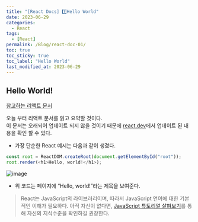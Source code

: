 ```yaml
---
title: "[React Docs] 1️⃣Hello World"
date: 2023-06-29
categories:
  - React
tags:
  - [React]
permalink: /Blog/react-doc-01/
toc: true
toc_sticky: true
toc_label: "Hello World"
last_modified_at: 2023-06-29
---
```


## Hello World!

[참고하는 리액트 문서](https://ko.legacy.reactjs.org/docs/hello-world.html)

오늘 부터 리액트 문서를 읽고 요약할 것이다.  
이 문서는 오래되어 업데이트 되지 않을 것이기 때문에 [react.dev](https://react.dev)에서 업데이트 된 내용을 확인 할 수 있다.

- 가장 단순한 React 예시는 다음과 같이 생겼다.

```js
const root = ReactDOM.createRoot(document.getElementById("root"));
root.render(<h1>Hello, world!</h1>);
```

![image](https://github.com/tamoimi/tami-portfolio/assets/100749520/6dea3f3c-5dc7-4d64-a7fa-9f055e9e2637)

- 위 코드는 페이지에 “Hello, world!”라는 제목을 보여준다.

> React는 JavaScript의 라이브러리이며, 따라서 JavaScript 언어에 대한 기본적인 이해가 필요하다. 아직 자신이 없다면, [JavaScript 튜토리얼 살펴보기](https://developer.mozilla.org/ko/docs/A_re-introduction_to_JavaScript)를 통해 자신의 지식수준을 확인하길 권장한다.
